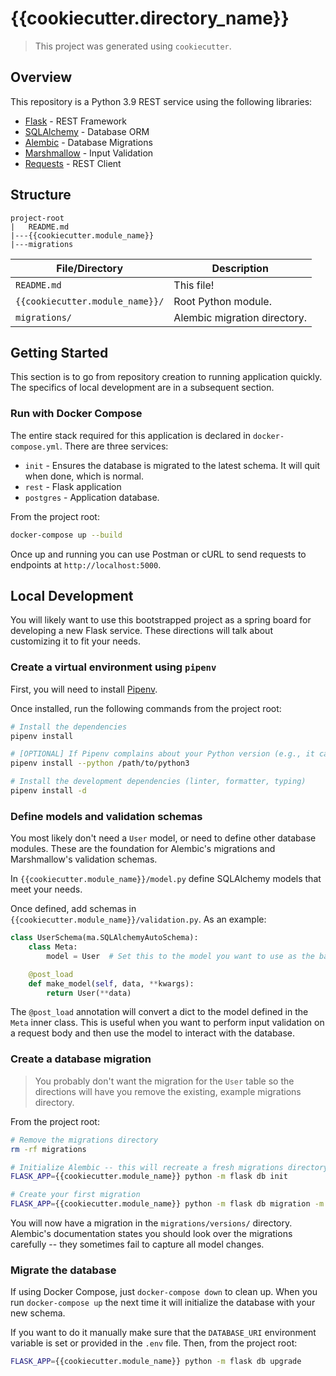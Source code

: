 # {{cookiecutter.directory_name}}

> This project was generated using `cookiecutter`.


## Overview

This repository is a Python 3.9 REST service using the following libraries:
- [Flask](https://flask.palletsprojects.com/en/1.1.x/) - REST Framework
- [SQLAlchemy](https://flask-sqlalchemy.palletsprojects.com/en/2.x/) - Database ORM
- [Alembic](https://flask-migrate.readthedocs.io/en/latest/#) - Database Migrations
- [Marshmallow](https://flask-marshmallow.readthedocs.io/en/latest/) - Input Validation
- [Requests](https://requests.readthedocs.io/en/master/) - REST Client


## Structure
```
project-root
|   README.md
|---{{cookiecutter.module_name}}
|---migrations
```

| File/Directory | Description |
| --- | --- |
| `README.md` | This file! |
| `{{cookiecutter.module_name}}/` | Root Python module. |
| `migrations/` | Alembic migration directory. |


## Getting Started

This section is to go from repository creation to running application quickly. The specifics of local development are in a subsequent section.


### Run with Docker Compose

The entire stack required for this application is declared in `docker-compose.yml`. There are three services:
- `init` - Ensures the database is migrated to the latest schema. It will quit when done, which is normal.
- `rest` - Flask application
- `postgres` - Application database.

From the project root:
```bash
docker-compose up --build
```

Once up and running you can use Postman or cURL to send requests to endpoints at `http://localhost:5000`.


## Local Development

You will likely want to use this bootstrapped project as a spring board for developing a new Flask service. These directions will talk about customizing it to fit your needs.


### Create a virtual environment using `pipenv`

First, you will need to install [Pipenv](https://docs.pipenv.org/).

Once installed, run the following commands from the project root:
```bash
# Install the dependencies
pipenv install

# [OPTIONAL] If Pipenv complains about your Python version (e.g., it cannot find Python 3.9), you can provide the path explicitly
pipenv install --python /path/to/python3

# Install the development dependencies (linter, formatter, typing)
pipenv install -d
```


### Define models and validation schemas

You most likely don't need a `User` model, or need to define other database modules. These are the foundation for Alembic's migrations and Marshmallow's validation schemas.

In `{{cookiecutter.module_name}}/model.py` define SQLAlchemy models that meet your needs.

Once defined, add schemas in `{{cookiecutter.module_name}}/validation.py`. As an example:
```python
class UserSchema(ma.SQLAlchemyAutoSchema):
    class Meta:
        model = User  # Set this to the model you want to use as the basis for validation schema

    @post_load
    def make_model(self, data, **kwargs):
        return User(**data)
```

The `@post_load` annotation will convert a dict to the model defined in the `Meta` inner class. This is useful when you want to perform input validation on a request body and then use the model to interact with the database.


### Create a database migration

> You probably don't want the migration for the `User` table so the directions will have you remove the existing, example migrations directory.


From the project root:
```bash
# Remove the migrations directory
rm -rf migrations

# Initialize Alembic -- this will recreate a fresh migrations directory
FLASK_APP={{cookiecutter.module_name}} python -m flask db init

# Create your first migration
FLASK_APP={{cookiecutter.module_name}} python -m flask db migration -m "Initial migration."
```

You will now have a migration in the `migrations/versions/` directory. Alembic's documentation states you should look over the migrations carefully -- they sometimes fail to capture all model changes.


### Migrate the database

If using Docker Compose, just `docker-compose down` to clean up. When you run `docker-compose up` the next time it will initialize the database with your new schema.

If you want to do it manually make sure that the `DATABASE_URI` environment variable is set or provided in the `.env` file. Then, from the project root:
```bash
FLASK_APP={{cookiecutter.module_name}} python -m flask db upgrade
```

